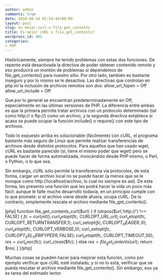 ```yaml
---
author: admin
comments: true
date: 2010-08-24 01:54:44+00:00
layout: post
slug: es-mejor-curl-o-file_get_contents
title: Es mejor cURL o file_get_contents?
wordpress_id: 401
categories:
- PHP
---
```


Históricamente, siempre he tenido problemas con estas dos funciones. De repente está desactivada la directiva de poder obtener contenido remoto y eso producirá un montón de problemas si dependemos de file_get_contents() para nuestro sitio. Por otro lado, también es bastante inseguro y por lo mismo se le desactiva.
Las directivas que controlan en php.ini la inclusión de archivos remotos son dos:
allow_url_fopen = Off
allow_url_include = Off

Que por lo general se encuentran predeterminadamente en Off, especialmente en las últimas versiones de PHP. La diferencia entre ambas es que la primera permite tratar archivos con un protocolo determinado (tal como http:// o ftp://) como un archivo, y la segunda directiva establece si acaso se puede ocupar la función include() o require() con este tipo de archivos.
<!-- more -->

Todo lo expuesto arriba es solucionable (fácilmente) con cURL, el programa bastante más seguro de Linux que permite realizar transferencias de archivos desde distintos protocolos. Para aquellos que han usado wget, cURL es bastante parecido (sí, tiene el mismo poder que wget) pero se puede hacer de forma automatizada, invocándolo desde PHP mismo, o Perl, o Python, o lo que sea.

Sin embargo, cURL sólo permite la transferencia via protocolos, de esta forma, cargar un archivo local no se puede hacer (a menos que se le invoque como http://localhost/archivo, lo cual no siempre es así). 
De esta forma, les presento una función que les podrá hacer la vida un poco más fácil: aunque le falte mucho desarrollo todavía, en un principio cumple con lo que promete: si el archivo viene desde afuera, ocupa cURL. De lo contrario, simplemente rescata el archivo mediante file_get_contents().

[php]
function file_get_contents_curl($url) {
  if (strpos($url,'http://') !== FALSE) {
    $fc = curl_init();
    curl_setopt($fc, CURLOPT_URL,$url);
    curl_setopt($fc, CURLOPT_RETURNTRANSFER,1);
    curl_setopt($fc, CURLOPT_HEADER,0);
    curl_setopt($fc, CURLOPT_VERBOSE,0);
    curl_setopt($fc, CURLOPT_SSL_VERIFYPEER,FALSE);
    curl_setopt($fc, CURLOPT_TIMEOUT,30);
    $res = curl_exec($fc);
    curl_close($fc);
  }
  else $res = file_get_contents($url);
  return $res;
}
[/php]

Muchas cosas se pueden hacer para mejorar esta función, como por ejemplo verificar que cURL esté instalado, y si no lo está, verificar que se pueda rescatar el archivo mediante file_get_contents(). Sin embargo, eso ya es tarea del estimado lector. 
